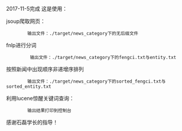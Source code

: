 2017-11-5完成
这是使用：


jsoup爬取网页：
             
            输出文件：./target/news_category下的无后缀文件
fnlp进行分词

             输出文件：./target/news_category下的fengci.txt与entity.txt
             
按照新闻中出现顺序非递增序排列

            输出文件：./target/news_category下的sorted_fengci.txt与sorted_entity.txt
利用lucene惊醒关键词查询：

            输出结果打印到控制台
            
感谢石磊学长的指导！